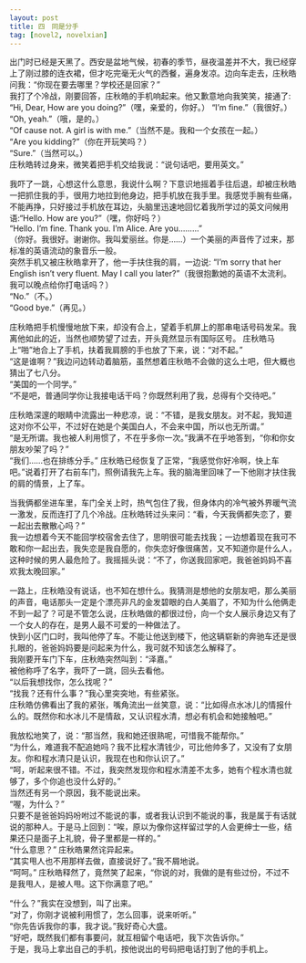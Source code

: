 ```yaml
---
layout: post
title: 四　同是分手
tag: [novel2, novelxian]
---
```


出门时已经是天黑了。西安是盆地气候，初春的季节，昼夜温差并不大，我已经穿上了刚过膝的连衣裙，但才吃完毫无火气的西餐，遍身发凉。边向车走去，庄秋皓问我：“你现在要去哪里？学校还是回家？”<br />
我打了个冷战，刚要回答，庄秋皓的手机响起来。他又歉意地向我笑笑，接通了: “Hi, Dear, How are you doing?”（嘿，亲爱的，你好。）
“I’m fine.”（我很好。）<br />
“Oh, yeah.”（哦，是的。）<br />
“Of cause not. A girl is with me.”（当然不是。我和一个女孩在一起。）<br />
“Are you kidding?”（你在开玩笑吗？）<br />
“Sure.”（当然可以。）<br />
庄秋皓转过身来，微笑着把手机交给我说：“说句话吧，要用英文。” 

我吓了一跳，心想这什么意思，我说什么啊？下意识地摇着手往后退，却被庄秋皓一把抓住我的手，很用力地拉到他身边，把手机放在我手里。我感觉手腕有些痛，不能再挣，只好接过手机放在耳边，头脑里迅速地回忆着我所学过的英文问候用语:“Hello. How are you?”（嘿，你好吗？）<br />
“Hello. I’m fine. Thank you. I’m Alice. Are you………” <br />（你好。我很好。谢谢你。我叫爱丽丝。你是……）一个美丽的声音传了过来，那标准的英语流动的象音乐一般。<br />
突然手机又被庄秋皓拿开了，他一手扶住我的肩，一边说: “I’m sorry that her English isn’t very fluent. May I call you later?”（我很抱歉她的英语不太流利。我可以晚点给你打电话吗？）<br />
“No.”（不。）<br />
“Good bye.”（再见。）

庄秋皓把手机慢慢地放下来，却没有合上，望着手机屏上的那串电话号码发呆。我离他如此的近，当然也顺势望了过去，开头竟然显示有国际区号。
庄秋皓马上“啪”地合上了手机，扶着我肩膀的手也放了下来，说：“对不起。”<br />
“这是谁啊？”我边问边转动着脑筋，虽然想着庄秋皓不会做的这么土吧，但大概也猜出了七八分。<br />
“美国的一个同学。”<br />
“不是吧，普通同学你让我接电话干吗？你既然利用了我，总得有个交待吧。”

庄秋皓深邃的眼睛中流露出一种悲凉，说：“不错，是我女朋友。对不起，我知道这对你不公平，不过好在她是个美国白人，不会来中国，所以也无所谓。”<br />
“是无所谓。我也被人利用惯了，不在乎多你一次。”我满不在乎地答到，“你和你女朋友吵架了吗？”<br />
“我们……也在排练分手。” 庄秋皓已经恢复了正常，“我感觉你好冷啊，快上车吧。”说着打开了右前车门，照例请我先上车。我的脑海里回味了一下他刚才扶住我的肩的情景，上了车。

当我俩都坐进车里，车门全关上时，热气包住了我，但身体内的冷气被外界暖气流一激发，反而连打了几个冷战。庄秋皓转过头来问：“看，今天我俩都失恋了，要一起出去散散心吗？”<br />
我一边想着今天不能回学校宿舍去住了，思明很可能去找我；一边想着现在我可不敢和你一起出去，我失恋是我自愿的，你失恋好像很痛苦，又不知道你是什么人，这种时候的男人最危险了。我摇摇头说：“不了，你送我回家吧，我爸爸妈妈不喜欢我太晚回家。”

一路上，庄秋皓没有说话，也不知在想什么。我猜测是想他的女朋友吧，那么美丽的声音，电话那头一定是个漂亮非凡的金发碧眼的白人美眉了，不知为什么他俩走不到一起了？可是不管怎么说，庄秋皓做的都很过份，向一个女人展示身边又有了一个女人的存在，是男人最不可爱的一种做法了。<br />
快到小区门口时，我叫他停了车。不能让他送到楼下，他这辆崭新的奔驰车还是很扎眼的，爸爸妈妈要是问起来为什么，我可就不知该怎么解释了。<br />
我刚要开车门下车，庄秋皓突然叫到：“泽嘉。”<br />
被他称呼了名字，我吓了一跳，回头去看他。<br />
“以后我想找你，怎么找呢？”<br />
“找我？还有什么事？”我心里突突地，有些紧张。<br />
庄秋皓仿佛看出了我的紧张，嘴角流出一丝笑意，说：“比如得点水冰儿的情报什么的。既然你和水冰儿不是情敌，又认识程水清，想必有机会和她接触吧。”

我放松地笑了，说：“那当然，我和她还很熟呢，可惜我不能帮你。”<br />
“为什么，难道我不配追她吗？我不比程水清钱少，可比他帅多了，又没有了女朋友。你和程水清只是认识，我现在也和你认识了。” <br />
“呵，听起来很不错。不过，我突然发现你和程水清差不太多，她有个程水清也就够了，多个你追也没什么好的。” <br />当然还有另一个原因，我不能说出来。<br />
“喔，为什么？”<br />
只要不是爸爸妈妈吩咐过不能说的事，或者我认识到不能说的事，我是属于有话就说的那种人。于是马上回到：“唉，原以为像你这样留过学的人会更绅士一些，结果还只是面子上礼貌，骨子里都是一样的。”<br />
“什么意思？” 庄秋皓果然诧异起来。<br />
“其实甩人也不用那样去做，直接说好了。”我不屑地说。<br />
“呵呵。” 庄秋皓释然了，竟然笑了起来，“你说的对，我做的是有些过份，不过不是我甩人，是被人甩。这下你满意了吧。”

“什么？”我实在没想到，叫了出来。<br />
“对了，你刚才说被利用惯了，怎么回事，说来听听。”<br />
“你先告诉我你的事，我才说。”我好奇心大盛。<br />
“好吧，既然我们都有事要问，就互相留个电话吧，我下次告诉你。”<br />
于是，我马上拿出自己的手机，按他说出的号码把电话打到了他的手机上。
